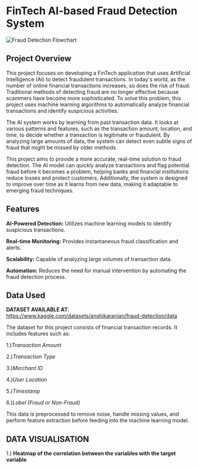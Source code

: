 # FinTech AI-based Fraud Detection System

![Fraud Detection Flowchart](https://financialcrimeacademy.org/wp-content/uploads/2022/05/1-46-1536x864.jpg)


## Project Overview



This project focuses on developing a FinTech application that uses Artificial Intelligence (AI) to detect fraudulent transactions. In today's world, as the number of online financial transactions increases, so does the risk of fraud. Traditional methods of detecting fraud are no longer effective because scammers have become more sophisticated. To solve this problem, this project uses machine learning algorithms to automatically analyze financial transactions and identify suspicious activities.

The AI system works by learning from past transaction data. It looks at various patterns and features, such as the transaction amount, location, and time, to decide whether a transaction is legitimate or fraudulent. By analyzing large amounts of data, the system can detect even subtle signs of fraud that might be missed by older methods.

This project aims to provide a more accurate, real-time solution to fraud detection. The AI model can quickly analyze transactions and flag potential fraud before it becomes a problem, helping banks and financial institutions reduce losses and protect customers. Additionally, the system is designed to improve over time as it learns from new data, making it adaptable to emerging fraud techniques.



## Features 

**AI-Powered Detection:** Utilizes machine learning models to identify suspicious transactions.

**Real-time Monitoring:** Provides instantaneous fraud classification and alerts.

**Scalability:** Capable of analyzing large volumes of transaction data.

**Automation:** Reduces the need for manual intervention by automating the fraud detection process.

## Data Used

**DATASET AVAILABLE AT**: https://www.kaggle.com/datasets/anshikaranjan/fraud-detection/data

The dataset for this project consists of financial transaction records. It includes features such as:

1.)*Transaction Amount*

2.)*Transaction Type*

3.)*Merchant ID*

4.)*User Location*

5.)*Timestamp*

6.)*Label (Fraud or Non-Fraud)*

This data is preprocessed to remove noise, handle missing values, and perform feature extraction before feeding into the machine learning model.

## DATA VISUALISATION

1.) **Heatmap of the correlation between the variables with the target variable**
